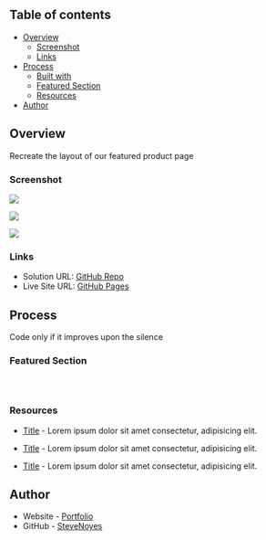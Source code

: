 
## Table of contents

- [Overview](#overview)
  - [Screenshot](#screenshot)
  - [Links](#links)
- [Process](#my-process)
  - [Built with](#built-with)
  - [Featured Section](#featured-section)
  - [Resources](#useful-resources)
- [Author](#author)

## Overview

Recreate the layout of our featured product page

### Screenshot

![](./screenshot.jpg)

![](./screenshot.jpg)

![](./screenshot.jpg)

### Links

- Solution URL: [GitHub Repo](https://github.com/SteveNoyes/web-dev-assignment)
- Live Site URL: [GitHub Pages](https://stevenoyes.github.io/web-dev-assignment/)

## Process

  Code only if it improves upon the silence
  
### Featured Section


```html
```

```css
```

```js
```

### Resources

- [Title](https://www.site.com) - Lorem ipsum dolor sit amet consectetur, adipisicing elit.

- [Title](https://www.site.com) - Lorem ipsum dolor sit amet consectetur, adipisicing elit.

- [Title](https://www.site.com) - Lorem ipsum dolor sit amet consectetur, adipisicing elit. 

## Author

- Website - [Portfolio](https://www.stevenmnoyes.com)
- GitHub - [SteveNoyes](https://github.com/SteveNoyes)
